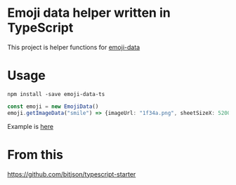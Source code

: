 # Emoji data helper written in TypeScript

This project is helper functions for [emoji-data](https://github.com/iamcal/emoji-data)

# Usage 

```
npm install -save emoji-data-ts
```

```ts
const emoji = new EmojiData()
emoji.getImageData("smile") => {imageUrl: "1f34a.png", sheetSizeX: 5200, sheetSizeY: 5200, x: 13.72549019607843, y: 23.52941176470588}
```

Example is [here](https://nulab.github.io/emoji-data-ts/)

# From this
https://github.com/bitjson/typescript-starter